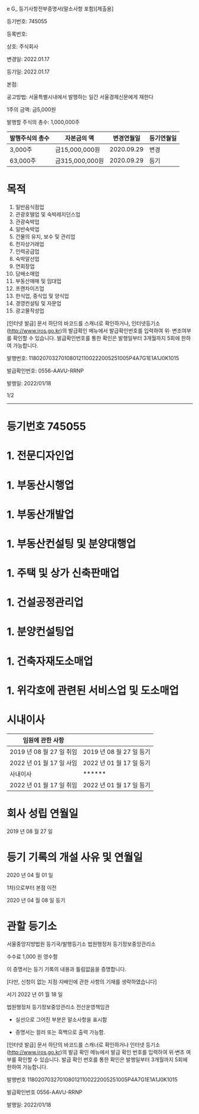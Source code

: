 e G_ 등기사항전부증명서(말소사항 포함)[제출용]

등기번호: 745055

등록번호:

상호: 주식회사

변경일: 2022.01.17

등기일: 2022.01.17

본점:

공고방법: 서울특별시내에서 발행하는 일간 서울경제신문에게 재한다

1주의 금액: 금5,000원

발행할 주식의 총수: 1,000,000주

| 발행주식의 총수 | 자본금의 액        | 변경연월일      | 등기연월일 |
| -------- | ------------- | ---------- | ----- |
| 3,000주   | 금15,000,000원  | 2020.09.29 | 변경    |
| 63,000주  | 금315,000,000원 | 2020.09.29 | 등기    |

# 목적

1. 일반음식점업
2. 관광호텔업 및 숙박레지던스업
3. 관광숙박업
4. 일반숙박업
5. 건물의 유지, 보수 및 관리업
6. 전자상거래업
7. 인력공급업
8. 숙박알선업
9. 연회장업
10. 담배소매업
11. 부동산매매 및 임대업
12. 프랜차이즈업
13. 한식업, 중식업 및 양식업
14. 경영컨설팅 및 자문업
15. 광고물작성업

[인터넷 발급] 문서 하단의 바코드를 스캐너로 확인하거나, 인터넷등기소(http://www.iros.go.kr)의 발급확인 메뉴에서 발급확인번호를 입력하여 위· 변조여부를 확인할 수 있습니다. 발급확인번호를 통한 확인은 발행일부터 3개월까지 5회에 한하여 가능합니다.

발행번호: 1180207032701080121100222005251005P4A7G1E1A1J0K1015

발급확인번호: 0556-AAVU-RRNP

발행일: 2022/01/18

1/2

---



# 등기번호 745055

# 1. 전문디자인업

# 1. 부동산시행업

# 1. 부동산개발업

# 1. 부동산컨설팅 및 분양대행업

# 1. 주택 및 상가 신축판매업

# 1. 건설공정관리업

# 1. 분양컨설팅업

# 1. 건축자재도소매업

# 1. 위각호에 관련된 서비스업 및 도소매업

# 시내이사

| 임원에 관한 사항           |                     |
| ------------------- | ------------------- |
| 2019 년 08 월 27 일 취임 | 2019 년 08 월 27 일 등기 |
| 2022 년 01 월 17 일 사임 | 2022 년 01 월 17 일 등기 |
| 사내이사                | \*\*\*\*\*\*        |
| 2022 년 01 월 17 일 취임 | 2022 년 01 월 17 일 등기 |

# 회사 성립 연월일

2019 년 08 월 27 일

# 등기 기록의 개설 사유 및 연월일

2020 년 04 월 01 일

1차)으로부터 본점 이전

2020 년 04 월 08 일 등기

# 관할 등기소

서울중앙지방법원 등기국/발행등기소 법원행정처 등기정보중앙관리소

수수료 1,000 원 영수함

이 증명서는 등기 기록의 내용과 틀림없음을 증명합니다.

[다만, 신청이 없는 지점·지배인에 관한 사항의 기재를 생략하였습니다]

서기 2022 년 01 월 18 일

법원행정처 등기정보중앙관리소 전산운영책임관

* 실선으로 그어진 부분은 말소사항을 표시함

* 증명서는 컬러 또는 흑백으로 출력 가능함.

[인터넷 발급] 문서 하단의 바코드를 스캐너로 확인하거나 인터넷 등기소 (http://www.iros.go.kr)의 발급 확인 메뉴에서 발급 확인 번호를 입력하여 위·변조 여부를 확인할 수 있습니다. 발급 확인 번호를 통한 확인은 발행일부터 3개월까지 5회에 한하여 가능합니다.

발행번호 1180207032701080121100222005251005P4A7G1E1A1J0K1015

발급확인번호 0556-AAVU-RRNP

발행일: 2022/01/18

